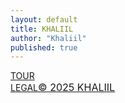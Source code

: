 ```yaml
---
layout: default
title: KHALIIL
author: "Khaliil"
published: true
---
```

<div class="homepage-47-links">
<div class="mainlinks"><a href="https://tour.khaliil.com/">TOUR</a></div>
<div class="footer"><a href="/legal">LEGAL</a><a href="/legal/terms-conditions" style="font-size: 16px;">&copy; 2025 KHALIIL</a></div>
</div>